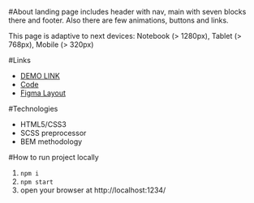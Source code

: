 #About
landing page includes header with nav, main with seven blocks there and footer. Also there are few animations, buttons and links.

This page is adaptive to next devices: Notebook (> 1280px), Tablet (> 768px), Mobile (> 320px)

#Links
- [DEMO LINK]()
- [Code](https://github.com/yurasokal/hayat_estate)
- [Figma Layout](https://www.figma.com/file/tFhpxP08zTcjEi6DXMnR0A/%D0%A2%D0%B5%D1%81%D1%82%D0%BE%D0%B2%D0%BE%D0%B5-%D0%B7%D0%B0%D0%B4%D0%B0%D0%BD%D0%B8%D0%B5-1?node-id=73%3A0)

#Technologies
- HTML5/CSS3
- SCSS preprocessor
- BEM methodology

#How to run project locally
1. `npm i`
2. `npm start`
3. open your browser at http://localhost:1234/
